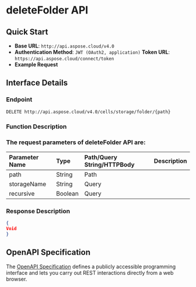 # **deleteFolder API**

 

## **Quick Start**

- **Base URL**: `http://api.aspose.cloud/v4.0`
- **Authentication Method**: `JWT (OAuth2, application)`  **Token URL**: `https://api.aspose.cloud/connect/token`
- **Example Request** 
<script src="https://gist.github.com/aspose-cells-cloud-gists/8a5b324fdf3e574dbd747c1a1e24b05d.js?file=Example30_DeleteFolder.cs"></script>

## **Interface Details**

### **Endpoint** 

```
DELETE http://api.aspose.cloud/v4.0/cells/storage/folder/{path}
```

### **Function Description**

### The request parameters of **deleteFolder** API are: 

| Parameter Name | Type | Path/Query String/HTTPBody | Description | 
| :- | :- | :- |:- | 
|path|String|Path||
|storageName|String|Query||
|recursive|Boolean|Query||


### **Response Description**
```json
{
Void
}
```

## OpenAPI Specification

The [OpenAPI Specification](https://reference.aspose.cloud/cells/#/FolderController/DeleteFolder) defines a publicly accessible programming interface and lets you carry out REST interactions directly from a web browser.

